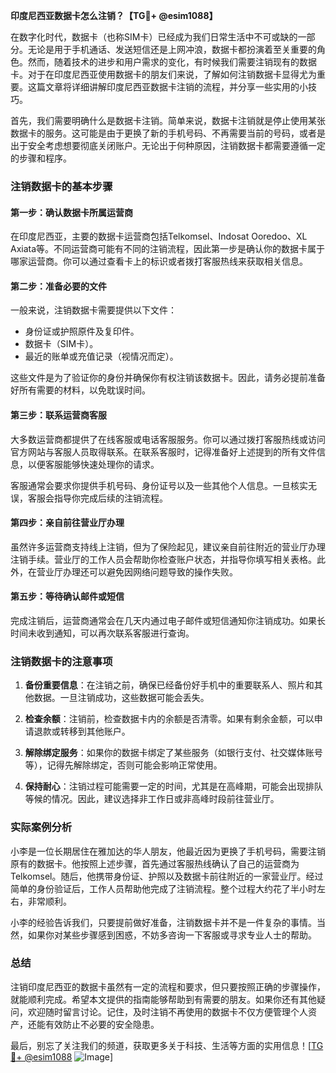 **印度尼西亚数据卡怎么注销？【TG💪+ @esim1088】**

在数字化时代，数据卡（也称SIM卡）已经成为我们日常生活中不可或缺的一部分。无论是用于手机通话、发送短信还是上网冲浪，数据卡都扮演着至关重要的角色。然而，随着技术的进步和用户需求的变化，有时候我们需要注销现有的数据卡。对于在印度尼西亚使用数据卡的朋友们来说，了解如何注销数据卡显得尤为重要。这篇文章将详细讲解印度尼西亚数据卡注销的流程，并分享一些实用的小技巧。

首先，我们需要明确什么是数据卡注销。简单来说，数据卡注销就是停止使用某张数据卡的服务。这可能是由于更换了新的手机号码、不再需要当前的号码，或者是出于安全考虑想要彻底关闭账户。无论出于何种原因，注销数据卡都需要遵循一定的步骤和程序。

### 注销数据卡的基本步骤

#### 第一步：确认数据卡所属运营商
在印度尼西亚，主要的数据卡运营商包括Telkomsel、Indosat Ooredoo、XL Axiata等。不同运营商可能有不同的注销流程，因此第一步是确认你的数据卡属于哪家运营商。你可以通过查看卡上的标识或者拨打客服热线来获取相关信息。

#### 第二步：准备必要的文件
一般来说，注销数据卡需要提供以下文件：
- 身份证或护照原件及复印件。
- 数据卡（SIM卡）。
- 最近的账单或充值记录（视情况而定）。

这些文件是为了验证你的身份并确保你有权注销该数据卡。因此，请务必提前准备好所有需要的材料，以免耽误时间。

#### 第三步：联系运营商客服
大多数运营商都提供了在线客服或电话客服服务。你可以通过拨打客服热线或访问官方网站与客服人员取得联系。在联系客服时，记得准备好上述提到的所有文件信息，以便客服能够快速处理你的请求。

客服通常会要求你提供手机号码、身份证号以及一些其他个人信息。一旦核实无误，客服会指导你完成后续的注销流程。

#### 第四步：亲自前往营业厅办理
虽然许多运营商支持线上注销，但为了保险起见，建议亲自前往附近的营业厅办理注销手续。营业厅的工作人员会帮助你检查账户状态，并指导你填写相关表格。此外，在营业厅办理还可以避免因网络问题导致的操作失败。

#### 第五步：等待确认邮件或短信
完成注销后，运营商通常会在几天内通过电子邮件或短信通知你注销成功。如果长时间未收到通知，可以再次联系客服进行查询。

### 注销数据卡的注意事项

1. **备份重要信息**：在注销之前，确保已经备份好手机中的重要联系人、照片和其他数据。一旦注销成功，这些数据可能会丢失。
   
2. **检查余额**：注销前，检查数据卡内的余额是否清零。如果有剩余金额，可以申请退款或转移到其他账户。

3. **解除绑定服务**：如果你的数据卡绑定了某些服务（如银行支付、社交媒体账号等），记得先解除绑定，否则可能会影响正常使用。

4. **保持耐心**：注销过程可能需要一定的时间，尤其是在高峰期，可能会出现排队等候的情况。因此，建议选择非工作日或非高峰时段前往营业厅。

### 实际案例分析

小李是一位长期居住在雅加达的华人朋友，他最近因为更换了手机号码，需要注销原有的数据卡。他按照上述步骤，首先通过客服热线确认了自己的运营商为Telkomsel。随后，他携带身份证、护照以及数据卡前往附近的一家营业厅。经过简单的身份验证后，工作人员帮助他完成了注销流程。整个过程大约花了半小时左右，非常顺利。

小李的经验告诉我们，只要提前做好准备，注销数据卡并不是一件复杂的事情。当然，如果你对某些步骤感到困惑，不妨多咨询一下客服或寻求专业人士的帮助。

### 总结

注销印度尼西亚的数据卡虽然有一定的流程和要求，但只要按照正确的步骤操作，就能顺利完成。希望本文提供的指南能够帮助到有需要的朋友。如果你还有其他疑问，欢迎随时留言讨论。记住，及时注销不再使用的数据卡不仅方便管理个人资产，还能有效防止不必要的安全隐患。

最后，别忘了关注我们的频道，获取更多关于科技、生活等方面的实用信息！[[TG💪+ @esim1088](https://t.me/s/esim1088) ![Image](https://i.postimg.cc/4NQfJmqS/Snipaste-2025-05-13-00-14-12.png)]